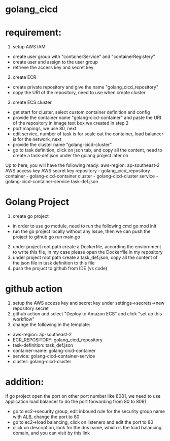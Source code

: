 # golang_cicd

# requirement:
1. setup AWS IAM
  - create user group with "containerService" and "containerRegistery"
  - create user and assign to the user group
  - retrieve the access key and secret key
2. create ECR
  - create private repository and give the name "golang_cicd_repository"
  - copy the URI of the repository, need to use when create cluster
3. create ECS cluster
  - get start for cluster, select custom container definition and config
  - provide the container name "golang-cicd-container" and paste the URI of the repository in image text box we created in step 2
  - port mapings, we use 80, next
  - edit service, number of task is for scale out the container, load balancer is for the network, next
  - provide the cluster name "golang-cicd-cluster"
  - go to task definition, click on json tab, and copy all the content, need to create a task-def.json under the golang project later on
  
Up to here, you will have the following ready:
aws-region: ap-southeast-2
AWS access key
AWS secret key
repository - golang_cicd_repository
container - golang-cicd-container
cluster - golang-cicd-cluster
service - golang-cicd-container-service
task-def.json
  
# Golang Project
1. create go project
  - in order to use go module, need to run the following cmd
  go mod init
  - run the go project locally without any issue, then we can push the project to github
  go run main.go
2. under project root path create a Dockerfile, according the enviornment to write this file, in my case please open the Dockerfile in my repository
3. under project root path create a task_def.json, copy all the content of the json file in task definition to this file
4. push the projuct to github from IDE (vs code)

# github action
1. setup the AWS access key and secret key under settings->secrets->new repository secret
2. github action and select "Deploy to Amazon ECS" and click "set up this workflow"
3. change the following in the template:
  - aws-region: ap-southeast-2
  - ECR_REPOSITORY: golang_cicd_repository
  - task-definition: task_def.json
  - container-name: golang-cicd-container
  - service: golang-cicd-container-service
  - cluster: golang-cicd-cluster

# addition:
If go project open the port on other port number like 8081, we need to use application load balancer to do the port forwarding from 80 to 8081
  - go to ec2->security group, edit inbound rule for the security group name with ALB, change the port to 80
  - go to ec2->load balancing, click on listeners and edit the port to 80
  - click on description, look for the dns name, which is the load balancing domain, and you can visit by this link
